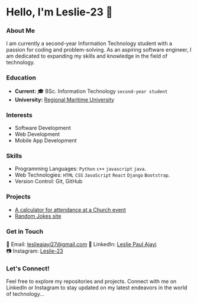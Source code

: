 # Hello, I'm Leslie-23 👋

### About Me
I am currently a second-year Information Technology student with a passion for coding and problem-solving. As an aspiring software engineer, I am dedicated to expanding my skills and knowledge in the field of technology.

### Education
- **Current:** 🎓 BSc. Information Technology `second-year student`  
- **University:** [Regional Maritime University](https://rmu.edu.gh/)
  

### Interests
- Software Development
- Web Development
- Mobile App Development

### Skills
- Programming Languages: `Python` `c++`  `javascript` `java`.
- Web Technologies: `HTML` `CSS` `JavaScript` `React` `Django` `Bootstrap`.
- Version Control: Git, GitHub

### Projects
- [A calculator for attendance at a Church event](https://wci-spintex-attendance.netlify.app/)
- [Random Jokes site](https://mordecai-and-rigby-fun2.netlify.app/)


### Get in Touch
📧 Email: [leslieajayi27@gmail.com](leslieajayi27@gmail.com) 
🔗 LinkedIn: [Leslie Paul Ajayi](https://www.linkedin.com/in/leslie-paul-ajayi-45a725279?utm_source=share&utm_campaign=share_via&utm_content=profile&utm_medium=android_app)  
📷 Instagram: [Leslie-23](https://www.instagram.com/i_am.leslie/)

### Let's Connect!
Feel free to explore my repositories and projects. Connect with me on LinkedIn or Instagram to stay updated on my latest endeavors in the world of technology...
